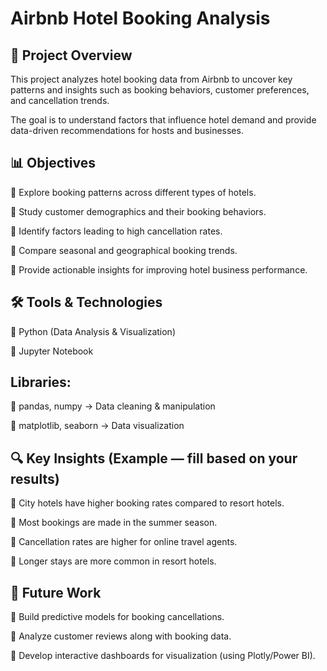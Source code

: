 # Airbnb Hotel Booking Analysis

## 📌 Project Overview

This project analyzes hotel booking data from Airbnb to uncover key patterns and insights such as booking behaviors, customer preferences, and cancellation trends.

The goal is to understand factors that influence hotel demand and provide data-driven recommendations for hosts and businesses.

## 📊 Objectives

🔹 Explore booking patterns across different types of hotels.

🔹 Study customer demographics and their booking behaviors.

🔹 Identify factors leading to high cancellation rates.

🔹 Compare seasonal and geographical booking trends.

🔹 Provide actionable insights for improving hotel business performance.

## 🛠️ Tools & Technologies

🔹 Python (Data Analysis & Visualization)

🔹 Jupyter Notebook

## Libraries:

🔹 pandas, numpy → Data cleaning & manipulation

🔹 matplotlib, seaborn → Data visualization

## 🔍 Key Insights (Example — fill based on your results)

🔹 City hotels have higher booking rates compared to resort hotels.

🔹 Most bookings are made in the summer season.

🔹 Cancellation rates are higher for online travel agents.

🔹 Longer stays are more common in resort hotels.

## 📌 Future Work

🔹 Build predictive models for booking cancellations.

🔹 Analyze customer reviews along with booking data.

🔹 Develop interactive dashboards for visualization (using Plotly/Power BI).
